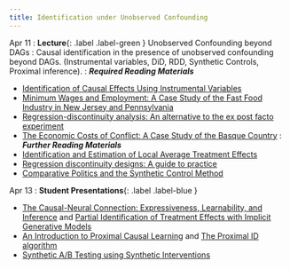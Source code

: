 ```yaml
---
title: Identification under Unobserved Confounding
---
```


Apr 11
: **Lecture**{: .label .label-green } Unobserved Confounding beyond DAGs
: Causal identification in the presence of unobserved confounding beyond DAGs. (Instrumental variables, DiD, RDD, Synthetic Controls, Proximal inference). 
: ***Required Reading Materials***
- [Identification of Causal Effects Using Instrumental Variables](https://www.jstor.org/stable/2291629)
- [Minimum Wages and Employment: A Case Study of the Fast Food Industry in New Jersey and Pennsylvania](https://www.nber.org/papers/w4509)
- [Regression-discontinuity analysis: An alternative to the ex post facto experiment](https://psycnet.apa.org/record/1962-00061-001)
- [The Economic Costs of Conflict: A Case Study of the Basque Country](https://www.aeaweb.org/articles?id=10.1257/000282803321455188)
: ***Further Reading Materials***
- [Identification and Estimation of Local Average Treatment Effects](https://www.jstor.org/stable/2291629)
- [Regression discontinuity designs: A guide to practice](https://www.sciencedirect.com/science/article/pii/S0304407607001091)
- [Comparative Politics and the Synthetic Control Method](https://economics.mit.edu/sites/default/files/publications/Comparative%20Politics%20and%20the%20Synthetic%20Control.pdf)

Apr 13
: **Student Presentations**{: .label .label-blue }
- [The Causal-Neural Connection: Expressiveness, Learnability, and Inference](https://arxiv.org/abs/2107.00793) and [Partial Identification of Treatment Effects with Implicit Generative Models](https://arxiv.org/abs/2110.03070)
- [An Introduction to Proximal Causal Learning](https://arxiv.org/abs/2009.10982) and [The Proximal ID algorithm](https://arxiv.org/abs/2108.06818)
- [Synthetic A/B Testing using Synthetic Interventions](https://arxiv.org/abs/2006.07691)
